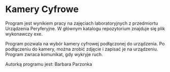 # Kamery Cyfrowe
Program jest wynikiem pracy na zajęciach laboratoryjnych z przedmiortu Urządzenia Peryferyjne.
W głównym katalogu repozytorium znajduje się plik wykonawczy exe.

Program pozwala na wybór kamery cyfrowej podłączonej do urządzenia. Po podłączeniu do kamery, można zrobić zdjęcie i zapisać je na urządzeniu. 
Program zwraca komunikat, gdy wykryje ruch.


Autorką programu jest: Barbara Parzonka